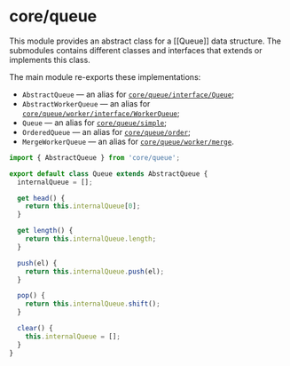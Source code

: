 # core/queue

This module provides an abstract class for a [[Queue]] data structure. The submodules contains different classes and interfaces that extends or implements this class.

The main module re-exports these implementations:

* `AbstractQueue` — an alias for [`core/queue/interface/Queue`](src_core_queue_interface.html);
* `AbstractWorkerQueue` — an alias for [`core/queue/worker/interface/WorkerQueue`](src_core_queue_worker_interface.html);
* `Queue` — an alias for [`core/queue/simple`](src_core_queue_simple_index.html);
* `OrderedQueue` — an alias for [`core/queue/order`](src_core_queue_order_index.html);
* `MergeWorkerQueue` — an alias for [`core/queue/worker/merge`](src_core_queue_worker_merge_index.html).

```js
import { AbstractQueue } from 'core/queue';

export default class Queue extends AbstractQueue {
  internalQueue = [];

  get head() {
    return this.internalQueue[0];
  }

  get length() {
    return this.internalQueue.length;
  }

  push(el) {
    return this.internalQueue.push(el);
  }

  pop() {
    return this.internalQueue.shift();
  }

  clear() {
    this.internalQueue = [];
  }
}
```
